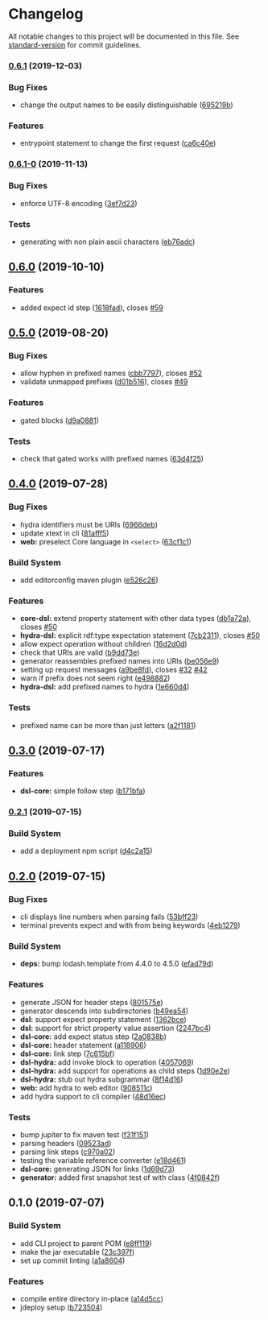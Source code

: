 # Changelog

All notable changes to this project will be documented in this file. See [standard-version](https://github.com/conventional-changelog/standard-version) for commit guidelines.

### [0.6.1](https://github.com/hypermedia-app/hypertest/compare/v0.6.1-0...v0.6.1) (2019-12-03)


### Bug Fixes

* change the output names to be easily distinguishable ([695219b](https://github.com/hypermedia-app/hypertest/commit/695219b))


### Features

* entrypoint statement to change the first request ([ca6c40e](https://github.com/hypermedia-app/hypertest/commit/ca6c40e))



### [0.6.1-0](https://github.com/hypermedia-app/hypertest/compare/v0.6.0...v0.6.1-0) (2019-11-13)


### Bug Fixes

* enforce UTF-8 encoding ([3ef7d23](https://github.com/hypermedia-app/hypertest/commit/3ef7d23))


### Tests

* generating with non plain ascii characters ([eb76adc](https://github.com/hypermedia-app/hypertest/commit/eb76adc))



## [0.6.0](https://github.com/hypermedia-app/hypertest/compare/v0.5.0...v0.6.0) (2019-10-10)


### Features

* added expect id step ([1618fad](https://github.com/hypermedia-app/hypertest/commit/1618fad)), closes [#59](https://github.com/hypermedia-app/hypertest/issues/59)



## [0.5.0](https://github.com/hypermedia-app/hypertest/compare/v0.4.0...v0.5.0) (2019-08-20)


### Bug Fixes

* allow hyphen in prefixed names ([cbb7797](https://github.com/hypermedia-app/hypertest/commit/cbb7797)), closes [#52](https://github.com/hypermedia-app/hypertest/issues/52)
* validate unmapped prefixes ([d01b516](https://github.com/hypermedia-app/hypertest/commit/d01b516)), closes [#49](https://github.com/hypermedia-app/hypertest/issues/49)


### Features

* gated blocks ([d9a0881](https://github.com/hypermedia-app/hypertest/commit/d9a0881))


### Tests

* check that gated works with prefixed names ([63d4f25](https://github.com/hypermedia-app/hypertest/commit/63d4f25))



## [0.4.0](https://github.com/hypermedia-app/hypertest/compare/v0.3.0...v0.4.0) (2019-07-28)


### Bug Fixes

* hydra identifiers must be URIs ([6966deb](https://github.com/hypermedia-app/hypertest/commit/6966deb))
* update xtext in cli ([81afff5](https://github.com/hypermedia-app/hypertest/commit/81afff5))
* **web:** preselect Core language in `<select>` ([63cf1c1](https://github.com/hypermedia-app/hypertest/commit/63cf1c1))


### Build System

* add editorconfig maven plugin ([e526c26](https://github.com/hypermedia-app/hypertest/commit/e526c26))


### Features

* **core-dsl:** extend property statement with other data types ([db1a72a](https://github.com/hypermedia-app/hypertest/commit/db1a72a)), closes [#50](https://github.com/hypermedia-app/hypertest/issues/50)
* **hydra-dsl:** explicit rdf:type expectation statement ([7cb2311](https://github.com/hypermedia-app/hypertest/commit/7cb2311)), closes [#50](https://github.com/hypermedia-app/hypertest/issues/50)
* allow expect operation without children ([16d2d0d](https://github.com/hypermedia-app/hypertest/commit/16d2d0d))
* check that URIs are valid ([b9dd73e](https://github.com/hypermedia-app/hypertest/commit/b9dd73e))
* generator reassembles prefixed names into URIs ([be056e9](https://github.com/hypermedia-app/hypertest/commit/be056e9))
* setting up request messages ([a9be8fd](https://github.com/hypermedia-app/hypertest/commit/a9be8fd)), closes [#32](https://github.com/hypermedia-app/hypertest/issues/32) [#42](https://github.com/hypermedia-app/hypertest/issues/42)
* warn if prefix does not seem right ([e498882](https://github.com/hypermedia-app/hypertest/commit/e498882))
* **hydra-dsl:** add prefixed names to hydra ([1e660d4](https://github.com/hypermedia-app/hypertest/commit/1e660d4))


### Tests

* prefixed name can be more than just letters ([a2f1181](https://github.com/hypermedia-app/hypertest/commit/a2f1181))



## [0.3.0](https://github.com/hypermedia-app/hypertest/compare/v0.2.1...v0.3.0) (2019-07-17)


### Features

* **dsl-core:** simple follow step ([b171bfa](https://github.com/hypermedia-app/hypertest/commit/b171bfa))



### [0.2.1](https://github.com/hypermedia-app/hypertest/compare/v0.2.0...v0.2.1) (2019-07-15)


### Build System

* add a deployment npm script ([d4c2a15](https://github.com/hypermedia-app/hypertest/commit/d4c2a15))



## [0.2.0](https://github.com/hypermedia-app/hypertest/compare/v0.1.0...v0.2.0) (2019-07-15)


### Bug Fixes

* cli displays line numbers when parsing fails ([53bff23](https://github.com/hypermedia-app/hypertest/commit/53bff23))
* terminal prevents expect and with from being keywords ([4eb1279](https://github.com/hypermedia-app/hypertest/commit/4eb1279))


### Build System

* **deps:** bump lodash.template from 4.4.0 to 4.5.0 ([efad79d](https://github.com/hypermedia-app/hypertest/commit/efad79d))


### Features

* generate JSON for header steps ([801575e](https://github.com/hypermedia-app/hypertest/commit/801575e))
* generator descends into subdirectories ([b49ea54](https://github.com/hypermedia-app/hypertest/commit/b49ea54))
* **dsl:** support expect property statement ([1362bce](https://github.com/hypermedia-app/hypertest/commit/1362bce))
* **dsl:** support for strict property value assertion ([2247bc4](https://github.com/hypermedia-app/hypertest/commit/2247bc4))
* **dsl-core:** add expect status step ([2a0838b](https://github.com/hypermedia-app/hypertest/commit/2a0838b))
* **dsl-core:** header statement ([a118906](https://github.com/hypermedia-app/hypertest/commit/a118906))
* **dsl-core:** link step ([7c615bf](https://github.com/hypermedia-app/hypertest/commit/7c615bf))
* **dsl-hydra:** add invoke block to operation ([4057069](https://github.com/hypermedia-app/hypertest/commit/4057069))
* **dsl-hydra:** add support for operations as child steps ([1d90e2e](https://github.com/hypermedia-app/hypertest/commit/1d90e2e))
* **dsl-hydra:** stub out hydra subgrammar ([8f14d16](https://github.com/hypermedia-app/hypertest/commit/8f14d16))
* **web:** add hydra to web editor ([908511c](https://github.com/hypermedia-app/hypertest/commit/908511c))
* add hydra support to cli compiler ([48d16ec](https://github.com/hypermedia-app/hypertest/commit/48d16ec))


### Tests

* bump jupiter to fix maven test ([f31f151](https://github.com/hypermedia-app/hypertest/commit/f31f151))
* parsing headers ([09523ad](https://github.com/hypermedia-app/hypertest/commit/09523ad))
* parsing link steps ([c970a02](https://github.com/hypermedia-app/hypertest/commit/c970a02))
* testing the variable reference converter ([e18d461](https://github.com/hypermedia-app/hypertest/commit/e18d461))
* **dsl-core:** generating JSON for links ([1d69d73](https://github.com/hypermedia-app/hypertest/commit/1d69d73))
* **generator:** added first snapshot test of with class ([4f0842f](https://github.com/hypermedia-app/hypertest/commit/4f0842f))



## 0.1.0 (2019-07-07)


### Build System

* add CLI project to parent POM ([e8ff119](https://github.com/hypermedia-app/hypertest/commit/e8ff119))
* make the jar executable ([23c397f](https://github.com/hypermedia-app/hypertest/commit/23c397f))
* set up commit linting ([a1a8604](https://github.com/hypermedia-app/hypertest/commit/a1a8604))


### Features

* compile entire directory in-place ([a14d5cc](https://github.com/hypermedia-app/hypertest/commit/a14d5cc))
* jdeploy setup ([b723504](https://github.com/hypermedia-app/hypertest/commit/b723504))
